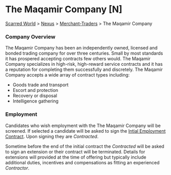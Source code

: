 # The Maqamir Company [N]
[Scarred World](./scarred-world.md) > [Nexus](./city.md) > [Merchant-Traders](./merchants.md) > The Maqamir Company

### Company Overview
The Maqamir Company has been an independently owned, licensed and bonded trading company for over three centuries. Small by most standards it has prospered accepting contracts few others would. The Maqamir Company specializes in high-risk, high-reward service contracts and it has a reputation for completing them successfully and discretely. The Maqamir Company accepts a wide array of contract types including:

* Goods trade and transport
* Escort and protection
* Recovery or disposal
* Intelligence gathering

### Employment
Candidates who wish employment with the The Maqamir Company will be screened. If selected a candidate will be asked to sign the [Intial Employment Contract](./contract.md). Upon signing they are *Contracted*.

Sometime before the end of the initial contract the *Contracted* will be asked to sign an extension or their contract will be terminated. Details for extensions will provided at the time of offering but typically include additional duties, incentives and compensations as fitting an experienced *Contractor*.
